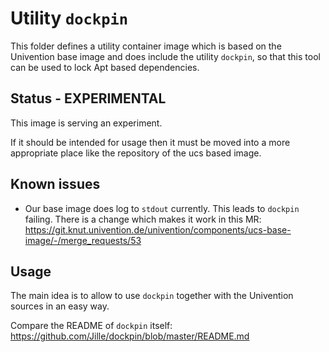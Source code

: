 # Utility `dockpin`

This folder defines a utility container image which is based on the Univention
base image and does include the utility `dockpin`, so that this tool can be used
to lock Apt based dependencies.

## Status - EXPERIMENTAL

This image is serving an experiment.

If it should be intended for usage then it must be moved into a more appropriate
place like the repository of the ucs based image.

## Known issues

* Our base image does log to `stdout` currently. This leads to `dockpin` failing.
  There is a change which makes it work in this MR:
  <https://git.knut.univention.de/univention/components/ucs-base-image/-/merge_requests/53>

## Usage

The main idea is to allow to use `dockpin` together with the Univention sources
in an easy way.

Compare the README of `dockpin` itself:
<https://github.com/Jille/dockpin/blob/master/README.md>

